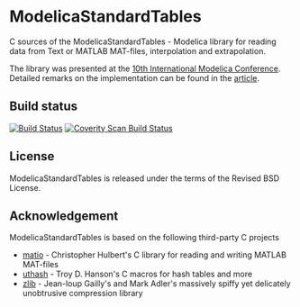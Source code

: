 # ModelicaStandardTables
C sources of the ModelicaStandardTables - Modelica library for reading
data from Text or MATLAB MAT-files, interpolation and extrapolation.

The library was presented at the [10th International Modelica Conference](https://modelica.org/events/modelica2014/proceedings/html/sessions/session_5E.html). Detailed remarks on the implementation can be found in the [article](http://dx.doi.org/10.3384/ecp14096893).

## Build status
[![Build Status](https://travis-ci.org/tbeu/ModelicaStandardTables.svg?branch=master)](https://travis-ci.org/tbeu/ModelicaStandardTables) [![Coverity Scan Build Status](https://scan.coverity.com/projects/7679/badge.svg)](https://scan.coverity.com/projects/tbeu-modelicastandardtables)

## License
ModelicaStandardTables is released under the terms of the Revised BSD License.

## Acknowledgement
ModelicaStandardTables is based on the following third-party C projects
* [matio](http://sourceforge.net/projects/matio) -
Christopher Hulbert's C library for reading and writing MATLAB MAT-files
* [uthash](https://github.com/troydhanson/uthash) -
Troy D. Hanson's C macros for hash tables and more
* [zlib](https://github.com/madler/zlib) -
Jean-loup Gailly's and Mark Adler's massively spiffy yet delicately unobtrusive compression library
